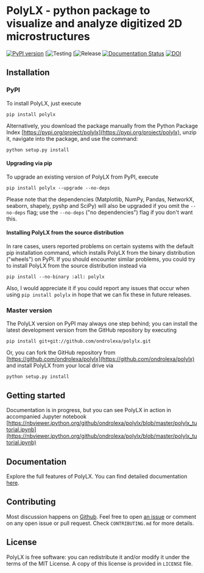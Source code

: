 # PolyLX - python package to visualize and analyze digitized 2D microstructures

[![PyPI version](https://badge.fury.io/py/polylx.svg)](https://badge.fury.io/py/polylx)
[![Testing](https://github.com/ondrolexa/polylx/actions/workflows/pythontest.yml/badge.svg?event=push)
[![Release](https://github.com/ondrolexa/polylx/actions/workflows/release.yml/badge.svg)
[![Documentation Status](https://readthedocs.org/projects/polylx/badge/?version=stable)](https://polylx.readthedocs.io/en/stable/?badge=stable)
[![DOI](https://zenodo.org/badge/30773592.svg)](https://zenodo.org/badge/latestdoi/30773592)

## Installation

### PyPI

To install PolyLX, just execute
```
pip install polylx
```
Alternatively, you download the package manually from the Python Package Index [https://pypi.org/project/polylx](https://pypi.org/project/polylx), unzip it, navigate into the package, and use the command:
```
python setup.py install
```
#### Upgrading via pip

To upgrade an existing version of PolyLX from PyPI, execute
```
pip install polylx --upgrade --no-deps
```
Please note that the dependencies (Matplotlib, NumPy, Pandas, NetworkX, seaborn, shapely, pyshp and SciPy) will also be upgraded if you omit the `--no-deps` flag; use the `--no-deps` ("no dependencies") flag if you don't want this.

#### Installing PolyLX from the source distribution

In rare cases, users reported problems on certain systems with the default pip installation command, which installs PolyLX from the binary distribution ("wheels") on PyPI. If you should encounter similar problems, you could try to install PolyLX from the source distribution instead via
```
pip install --no-binary :all: polylx
```
Also, I would appreciate it if you could report any issues that occur when using `pip install polylx` in hope that we can fix these in future releases.

### Master version

The PolyLX version on PyPI may always one step behind; you can install the latest development version from the GitHub repository by executing
```
pip install git+git://github.com/ondrolexa/polylx.git
```
Or, you can fork the GitHub repository from [https://github.com/ondrolexa/polylx](https://github.com/ondrolexa/polylx) and install PolyLX from your local drive via
```
python setup.py install
```

## Getting started

Documentation is in progress, but you can see PolyLX in action in accompanied Jupyter notebook
[https://nbviewer.ipython.org/github/ondrolexa/polylx/blob/master/polylx_tutorial.ipynb](https://nbviewer.ipython.org/github/ondrolexa/polylx/blob/master/polylx_tutorial.ipynb)

## Documentation

Explore the full features of PolyLX. You can find detailed documentation [here](https://polylx.readthedocs.org).

## Contributing

Most discussion happens on [Github](https://github.com/ondrolexa/polylx). Feel free to open [an issue](https://github.com/ondrolexa/polylx/issues/new) or comment on any open issue or pull request. Check ``CONTRIBUTING.md`` for more details.

## License

PolyLX is free software: you can redistribute it and/or modify it under the terms of the MIT License. A copy of this license is provided in ``LICENSE`` file.
